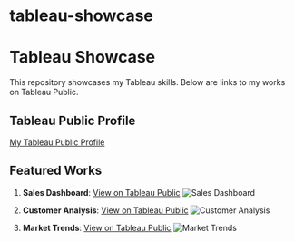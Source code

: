 # tableau-showcase
# Tableau Showcase

This repository showcases my Tableau skills. Below are links to my works on Tableau Public.

## Tableau Public Profile
[My Tableau Public Profile](https://public.tableau.com/profile/yourusername)

## Featured Works
1. **Sales Dashboard**:
   [View on Tableau Public](https://public.tableau.com/views/sales-dashboard)
   ![Sales Dashboard](https://public.tableau.com/thumb/views/sales-dashboard)

2. **Customer Analysis**:
   [View on Tableau Public](https://public.tableau.com/views/customer-analysis)
   ![Customer Analysis](https://public.tableau.com/thumb/views/customer-analysis)

3. **Market Trends**:
   [View on Tableau Public](https://public.tableau.com/views/market-trends)
   ![Market Trends](https://public.tableau.com/thumb/views/market-trends)